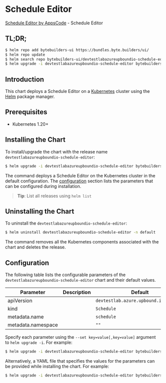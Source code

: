 # Schedule Editor

[Schedule Editor by AppsCode](https://byte.builders) - Schedule Editor

## TL;DR;

```bash
$ helm repo add bytebuilders-ui https://bundles.byte.builders/ui/
$ helm repo update
$ helm search repo bytebuilders-ui/devtestlabazureupboundio-schedule-editor --version=v0.4.18
$ helm upgrade -i devtestlabazureupboundio-schedule-editor bytebuilders-ui/devtestlabazureupboundio-schedule-editor -n default --create-namespace --version=v0.4.18
```

## Introduction

This chart deploys a Schedule Editor on a [Kubernetes](http://kubernetes.io) cluster using the [Helm](https://helm.sh) package manager.

## Prerequisites

- Kubernetes 1.20+

## Installing the Chart

To install/upgrade the chart with the release name `devtestlabazureupboundio-schedule-editor`:

```bash
$ helm upgrade -i devtestlabazureupboundio-schedule-editor bytebuilders-ui/devtestlabazureupboundio-schedule-editor -n default --create-namespace --version=v0.4.18
```

The command deploys a Schedule Editor on the Kubernetes cluster in the default configuration. The [configuration](#configuration) section lists the parameters that can be configured during installation.

> **Tip**: List all releases using `helm list`

## Uninstalling the Chart

To uninstall the `devtestlabazureupboundio-schedule-editor`:

```bash
$ helm uninstall devtestlabazureupboundio-schedule-editor -n default
```

The command removes all the Kubernetes components associated with the chart and deletes the release.

## Configuration

The following table lists the configurable parameters of the `devtestlabazureupboundio-schedule-editor` chart and their default values.

|     Parameter      | Description |                     Default                      |
|--------------------|-------------|--------------------------------------------------|
| apiVersion         |             | <code>devtestlab.azure.upbound.io/v1beta1</code> |
| kind               |             | <code>Schedule</code>                            |
| metadata.name      |             | <code>schedule</code>                            |
| metadata.namespace |             | <code>""</code>                                  |


Specify each parameter using the `--set key=value[,key=value]` argument to `helm upgrade -i`. For example:

```bash
$ helm upgrade -i devtestlabazureupboundio-schedule-editor bytebuilders-ui/devtestlabazureupboundio-schedule-editor -n default --create-namespace --version=v0.4.18 --set apiVersion=devtestlab.azure.upbound.io/v1beta1
```

Alternatively, a YAML file that specifies the values for the parameters can be provided while
installing the chart. For example:

```bash
$ helm upgrade -i devtestlabazureupboundio-schedule-editor bytebuilders-ui/devtestlabazureupboundio-schedule-editor -n default --create-namespace --version=v0.4.18 --values values.yaml
```
